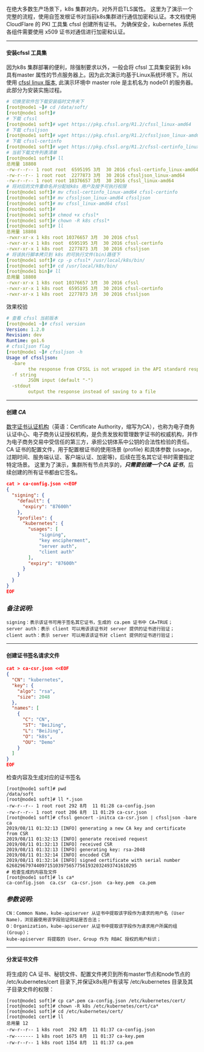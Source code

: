 在绝大多数生产场景下，k8s 集群对内，对外开启TLS属性。
这里为了演示一个完整的流程，使用自签发根证书对当前k8s集群进行通信加密和认证。本文档使用 CloudFlare 的 PKI 工具集 cfssl 创建所有证书。
为确保安全，kubernetes 系统各组件需要使用 x509 证书对通信进行加密和认证。

---
#### 安装cfssl 工具集

因为k8s 集群部署的便利，除强制要求以外，一般会将 cfssl 工具集安装到 k8s 具有master 属性的节点服务器上。因为此次演示均基于Linux系统环境下。所以使用 [cfssl linux 版本](http://pkg.cfssl.org/), 此演示环境中 master role 是主机名为 node01 的服务器。此部分为安装实施过程。
```yaml
# 切换至软件包下载安装临时文件夹下
[root@node1 ~]# cd /data/soft/
[root@node1 soft]# 
# 下载 cfssl 
[root@node1 soft]# wget https://pkg.cfssl.org/R1.2/cfssl_linux-amd64
# 下载 cfssljson
[root@node1 soft]# wget https://pkg.cfssl.org/R1.2/cfssljson_linux-amd64
# 下载 cfssl-certinfo
[root@node1 soft]# wget https://pkg.cfssl.org/R1.2/cfssl-certinfo_linux-amd64
# 当前下载文件列表清单
[root@node1 soft]# ll
总用量 18808
-rw-r--r-- 1 root root  6595195 3月  30 2016 cfssl-certinfo_linux-amd64
-rw-r--r-- 1 root root  2277873 3月  30 2016 cfssljson_linux-amd64
-rw-r--r-- 1 root root 10376657 3月  30 2016 cfssl_linux-amd64
# 将对应的文件重命名并分配给k8s 用户及授予可执行权限
[root@node1 soft]# mv cfssl-certinfo_linux-amd64 cfssl-certinfo 
[root@node1 soft]# mv cfssljson_linux-amd64 cfssljson
[root@node1 soft]# mv cfssl_linux-amd64 cfssl
[root@node1 soft]# 
[root@node1 soft]# chmod +x cfssl*
[root@node1 soft]# chown -R k8s cfssl*
[root@node1 soft]# ll
总用量 18808
-rwxr-xr-x 1 k8s root 10376657 3月  30 2016 cfssl
-rwxr-xr-x 1 k8s root  6595195 3月  30 2016 cfssl-certinfo
-rwxr-xr-x 1 k8s root  2277873 3月  30 2016 cfssljson
# 将该执行脚本拷贝到 k8s 的可执行文件(bin)路径下
[root@node1 soft]# cp -p cfssl* /usr/local/k8s/bin/
[root@node1 soft]# cd /usr/local/k8s/bin/
[root@node1 bin]# ll
总用量 18808
-rwxr-xr-x 1 k8s root 10376657 3月  30 2016 cfssl
-rwxr-xr-x 1 k8s root  6595195 3月  30 2016 cfssl-certinfo
-rwxr-xr-x 1 k8s root  2277873 3月  30 2016 cfssljson
```

效果校验

```yaml
# 查看 cfssl 当前版本
[root@node1 ~]# cfssl version
Version: 1.2.0
Revision: dev
Runtime: go1.6
# cfssljson flag
[root@node1 ~]# cfssljson -h
Usage of cfssljson:
  -bare
        the response from CFSSL is not wrapped in the API standard response
  -f string
        JSON input (default "-")
  -stdout
        output the response instead of saving to a file
```

---

#### 创建 ***CA***

[数字证书认证机构](https://zh.wikipedia.org/wiki/%E8%AF%81%E4%B9%A6%E9%A2%81%E5%8F%91%E6%9C%BA%E6%9E%84)（英语：Certificate Authority，缩写为CA），也称为电子商务认证中心、电子商务认证授权机构，是负责发放和管理数字证书的权威机构，并作为电子商务交易中受信任的第三方，承担公钥体系中公钥的合法性检验的责任。
CA 证书的配置文件，用于配置根证书的使用场景 (profile) 和具体参数 (usage，过期时间、服务端认证、客户端认证、加密等)，后续在签名其它证书时需要指定特定场景。 这里为了演示，集群所有节点共享的，***只需要创建一个 CA 证书***，后续创建的所有证书都由它签名。
```json
cat > ca-config.json <<EOF
{
  "signing": {
    "default": {
      "expiry": "87600h"
    },
    "profiles": {
      "kubernetes": {
        "usages": [
            "signing",
            "key encipherment",
            "server auth",
            "client auth"
        ],
        "expiry": "87600h"
      }
    }
  }
}
EOF
```
### ***备注说明:***
```shell
signing：表示该证书可用于签名其它证书，生成的 ca.pem 证书中 CA=TRUE；  
server auth：表示 client 可以用该该证书对 server 提供的证书进行验证；  
client auth：表示 server 可以用该该证书对 client 提供的证书进行验证；
```
---

#### 创建证书签名请求文件

````json
cat > ca-csr.json <<EOF
{
  "CN": "kubernetes",
  "key": {
    "algo": "rsa",
    "size": 2048
  },
  "names": [
    {
      "C": "CN",
      "ST": "BeiJing",
      "L": "BeiJing",
      "O": "k8s",
      "OU": "Demo"
    }
  ]
}
EOF
````
检查内容及生成对应的证书签名
```shell
[root@node1 soft]# pwd
/data/soft
[root@node1 soft]# ll *.json
-rw-r--r-- 1 root root 292 8月  11 01:28 ca-config.json
-rw-r--r-- 1 root root 206 8月  11 01:29 ca-csr.json
[root@node1 soft]# cfssl gencert -initca ca-csr.json | cfssljson -bare ca
2019/08/11 01:32:13 [INFO] generating a new CA key and certificate from CSR
2019/08/11 01:32:13 [INFO] generate received request
2019/08/11 01:32:13 [INFO] received CSR
2019/08/11 01:32:13 [INFO] generating key: rsa-2048
2019/08/11 01:32:14 [INFO] encoded CSR
2019/08/11 01:32:14 [INFO] signed certificate with serial number 626829679744097151039756577561932032493741610295
# 检查生成的内容及文件
[root@node1 soft]# ls ca*
ca-config.json  ca.csr  ca-csr.json  ca-key.pem  ca.pem
```

### ***参数说明:***
```
CN：Common Name，kube-apiserver 从证书中提取该字段作为请求的用户名 (User Name)，浏览器使用该字段验证网站是否合法；
O：Organization，kube-apiserver 从证书中提取该字段作为请求用户所属的组 (Group)；
kube-apiserver 将提取的 User、Group 作为 RBAC 授权的用户标识；
```
---

#### 分发证书文件
将生成的 CA 证书、秘钥文件、配置文件拷贝到所有master节点和node节点的 /etc/kubernetes/cert 目录下,并保证k8s用户有读写 /etc/kubernetes 目录及其子目录文件的权限：
```shell
[root@node1 soft]# cp ca*.pem ca-config.json /etc/kubernetes/cert/
[root@node1 soft]# chown -R k8s /etc/kubernetes/cert/ca*
[root@node1 soft]# cd /etc/kubernetes/cert/
[root@node1 cert]# ll
总用量 12
-rw-r--r-- 1 k8s root  292 8月  11 01:37 ca-config.json
-rw------- 1 k8s root 1675 8月  11 01:37 ca-key.pem
-rw-r--r-- 1 k8s root 1354 8月  11 01:37 ca.pem
```